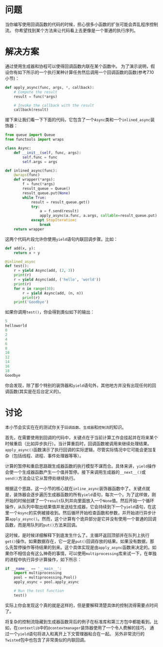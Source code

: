 # 问题
当你编写使用回调函数的代码的时候，担心很多小函数的扩张可能会弄乱程序控制流。 你希望找到某个方法来让代码看上去更像是一个普通的执行序列。

# 解决方案
通过使用生成器和协程可以使得回调函数内联在某个函数中。 为了演示说明，假设你有如下所示的一个执行某种计算任务然后调用一个回调函数的函数(参考7.10小节)：
```python
def apply_async(func, args, *, callback):
    # Compute the result
    result = func(*args)

    # Invoke the callback with the result
    callback(result)
```

接下来让我们看一下下面的代码，它包含了一个` Async `类和一个` inlined_async `装饰器：
```python
from queue import Queue
from functools import wraps

class Async:
    def __init__(self, func, args):
        self.func = func
        self.args = args

def inlined_async(func):
    @wraps(func)
    def wrapper(*args):
        f = func(*args)
        result_queue = Queue()
        result_queue.put(None)
        while True:
            result = result_queue.get()
            try:
                a = f.send(result)
                apply_async(a.func, a.args, callable=result_queue.put)
            except StopIteration:
                break
    return wrapper

```
这两个代码片段允许你使用`yield`语句内联回调步骤。比如：
```python
def add(x, y):
    return x + y

@inlined_async
def test():
    r = yield Async(add, (2, 3))
    print(r)
    r = yield Async(add, ('hello', 'world'))
    print(r)
    for n in range(10):
        r = yield Async(add, (n, n))
        print(r)
    print('Goodbye')
```
如果你调用` test() `，你会得到类似如下的输出：
```python
5
helloworld
0
2
4
6
8
10
12
14
16
18
Goodbye
```

你会发现，除了那个特别的装饰器和` yield `语句外，其他地方并没有出现任何的回调函数(其实是在后台定义的)。

# 讨论
本小节会实实在在的测试你关于`回调函数`、`生成器`和`控制流`的知识。

首先，在需要使用到回调的代码中，关键点在于当前计算工作会挂起并在将来某个时候重启（比如异步执行）。当计算重启时，回调函数被调用来继续处理结果。`apply_async()`函数演示了执行回调的实际逻辑，尽管实际情况中它可能会更加复杂（包括线程、进程、事件处理器等等）。

计算的暂停和重启思路跟生成器函数的执行模型不谋而合。具体来讲，`yield`操作会使一个生成器函数产生一个值并暂停。接下来调用生成器的`__next__()`或`send()`方法会让它从暂停处继续执行。

根据这个思路，这一小节的核心就在`inline_async`装饰器函数中了。关键点就是，装饰器会逐步遍历生成器函数的所有`yield`语句，每次一个。为了这样做，刚开始的时候创建了一个`result`队列并向里面放入一个`None`值。然后开始一个循环操作，从队列中取出结果值并发送给生成器，它会持续到下一个`yield`语句，在这里一个`Async`的实例被接收到。然后循环开始检查函数和参数，并开始进行异步计算`apply_async()`。然而，这个计算有个诡异部分是它并没有使用一个普通的回调函数，而是用队列的`put()`方法来回调。

这时候，是时候详细解释下到底发生什么了。主循环返回顶部并在队列上执行`get()`操作。如果数据存在，它一定是`put()`回调存放的结果。如果没有数据，那么先暂停操作等待结果的到来。这个具体实现是由`apply_async`函数来决定的。如果你不相信会有这么神奇的事情，可以使用`multiprocessing`库来试一下，在单独的进程中执行异步计算操作，如下所示：
```python
if __name__ == '__main__':
    import multiprocessing
    pool = multiprocessing.Pool()
    apply_async = pool.apply_async

    # Run the test function
    test()
```

实际上你会发现这个真的就是这样的，但是要解释清楚具体的控制流得需要点时间了。

将复杂的控制流隐藏到生成器函数背后的例子在标准库和第三方包中都能看到。比如，在` contextlib `中的` @contextmanager `装饰器使用了一个令人费解的技巧， 通过一个` yield `语句将进入和离开上下文管理器粘合在一起。 另外非常流行的` Twisted `包中也包含了非常类似的内联回调。
